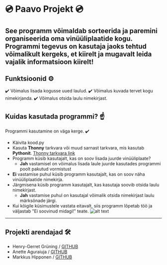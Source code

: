 # 💿 Paavo Projekt 💿

See programm võimaldab sorteerida ja paremini organiseerida oma vinüüliplaatide kogu.
Programmi tegevus on kasutaja jaoks tehtud võimalikult kergeks, et kiirelt ja mugavalt leida vajalik informatsioon kiirelt!
---
## Funktsioonid ⚙️
✔️ Võimalus lisada kogusse uued laulud.
✔️ Võimalus kuvada tervet kogu nimekirjanda.
✔️ Võimalus otsida laulu nimekirjast.


## Kuidas kasutada programmi? ☝️
Programmi kasutamine on väga kerge. ✔️
- Käivita kood.py 
 - Kasuta __Thonny__ tarkvara või muud sarnast tarkvara, mis kasutab __Pythonit__. [Thonny tarkvara link](https://thonny.org/ "Thonny tarkvara") 
- Programm küsib kasutajalt, kas on soov lisada juurde vinüüliplaate?
  - **Jah** vastamisel on võimalus lisada laule juurde kasutades programmi poolt pakutud vormistust
- **Ei** vastamise puhul küsib programm kasutajalt, kas on soov näha vinüüliplaatide nimekirja.
- Järgmisena küsib programm kasutajalt, kas kasutaja soovib otsida laulu nimekirjast.
  - **Jah** vastamise puhul on kasutajal võimalik otsida nimekirjast laulu märksõnade järgi.
- Kui kõigile küsimustele vastata eitavalt, siis programm lõpetab töö ja väljastab "Ei soovinud midagi!" teate.
![alt text](https://i.imgur.com/dwdgzvX.png "Näidis: Kui vastata Ei")
---


## Projekti arendajad 🛠️
- Henry-Gerret Grüning / [GITHUB](https://github.com/HenryGerretGruning/OOPLahendused/tree/master/PaavoProject "Henry-Gerret Grüning Github") 
- Anette Aguraiuja / [GITHUB](https://github.com/AnetteAgura/parimad_praktikad "Anette Aguraiuja Github") 
- Markkus Hipponen / [GITHUB](https://github.com/hipponen03/OOP-lahendused/tree/master/Paavo "Markus Hipponen Github") 

